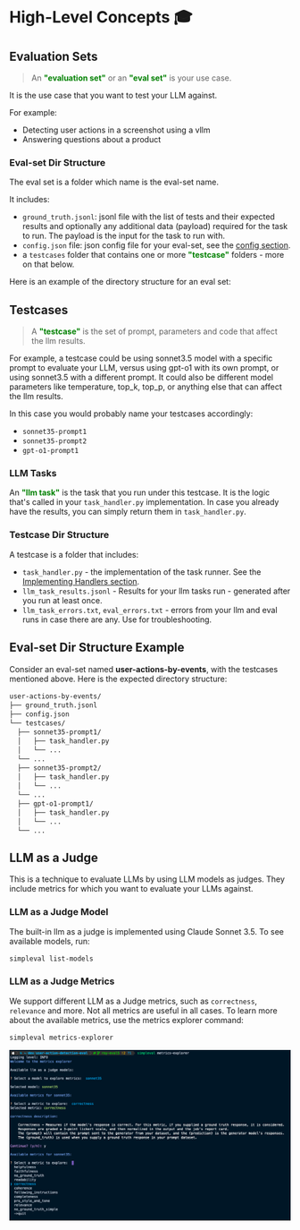 # High-Level Concepts 🎓 

## **Evaluation Sets**

> An <span style="color:green">**"evaluation set"**</span> or an <span style="color:green">**"eval set"**</span> is your use case.

It is the use case that you want to test your LLM against.

For example:

* Detecting user actions in a screenshot using a vllm
* Answering questions about a product

### Eval-set Dir Structure
The eval set is a folder which name is the eval-set name. 

It includes:

* `ground_truth.jsonl`: jsonl file with the list of tests and their expected results and optionally any additional data (payload) required for the task to run. The payload is the input for the task to run with.
* `config.json` file: json config file for your eval-set, see the [config section](../users/configuration.md).
* a `testcases` folder that contains one or more <span style="color:green">**"testcase"**</span> folders - more on that below.

Here is an example of the directory structure for an eval set:

## **Testcases**
> A <span style="color:green">**"testcase"**</span> is the set of prompt, parameters and code that affect the llm results.
 
For example, a testcase could be using sonnet3.5 model with a specific prompt to evaluate your LLM, versus using gpt-o1 with its own prompt, or using sonnet3.5 with a different prompt. 
It could also be different model parameters like temperature, top_k, top_p, or anything else that can affect the llm results.


In this case you would probably name your testcases accordingly:

* `sonnet35-prompt1`
* `sonnet35-prompt2`
* `gpt-o1-prompt1`

### LLM Tasks
An <span style="color:green">**"llm task"**</span> is the task that you run under this testcase. It is the logic that's called in your `task_handler.py` implementation. In case you already have the results, you can simply return them in `task_handler.py`.

### Testcase Dir Structure
A testcase is a folder that includes:

* `task_handler.py` - the implementation of the task runner. See the [Implementing Handlers section](init.md#implement-the-llm-task-logic).
* `llm_task_results.jsonl` - Results for your llm tasks run - generated after you run at least once.
* `llm_task_errors.txt`, `eval_errors.txt` - errors from your llm and eval runs in case there are any. Use for troubleshooting.


## **Eval-set Dir Structure Example**

Consider an eval-set named **user-actions-by-events**, with the testcases mentioned above.
Here is the expected directory structure:

```
user-actions-by-events/
├── ground_truth.jsonl
├── config.json
└── testcases/
  ├── sonnet35-prompt1/
  │   ├── task_handler.py
  │   └── ...
  └── ...
  ├── sonnet35-prompt2/
  │   ├── task_handler.py
  │   └── ...
  └── ...
  ├── gpt-o1-prompt1/
  │   ├── task_handler.py
  │   └── ...
  └── ...
```


## **LLM as a Judge**
This is a technique to evaluate LLMs by using LLM models as judges.
They include metrics for which you want to evaluate your LLMs against.

### LLM as a Judge Model
The built-in llm as a judge is implemented using Claude Sonnet 3.5. To see available models, run:

```bash
simpleval list-models
```


### LLM as a Judge Metrics
We support different LLM as a Judge metrics, such as `correctness`, `relevance` and more.
Not all metrics are useful in all cases. To learn more about the available metrics, use the metrics explorer command:

```bash
simpleval metrics-explorer
```

![Metrics Explorer](media/metricx-exp.png)
